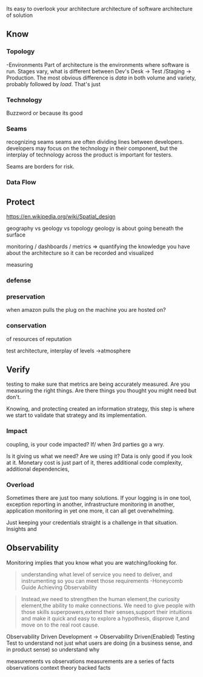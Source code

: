 
Its easy to overlook your architecture
architecture of software
architecture of solution
## Know

### Topology
-Environments
Part of architecture is the environments where software is run.
Stages vary, what is different between Dev's Desk -> Test /Staging -> Production. The most obvious difference is *data* in both volume and variety, probably followed by *load*. That's just

### Technology
Buzzword or because its good
### Seams
recognizing seams
seams are often dividing lines between developers. developers may focus on the technology in their component, but the interplay of technology across the product is important for testers. 

Seams are borders for risk.

### Data Flow


## Protect
https://en.wikipedia.org/wiki/Spatial_design

geography vs geology vs topology
geology is about going beneath the surface



monitoring / dashboards / metrics => quantifying the knowledge you have about the architecture so it can be recorded and visualized

measuring

### defense

### preservation
when amazon pulls the plug on the machine you are hosted on?

### conservation
of resources 
of reputation




test architecture, interplay of levels ->atmosphere


## Verify
testing to make sure that metrics are being accurately measured. Are you measuring the right things.
Are there things you thought you might need but don't. 

Knowing, and protecting created an information strategy, this step is where we start to validate that strategy and its implementation. 


### Impact
coupling,  is your code impacted? If/ when 3rd parties go a wry. 


Is it giving us what we need? Are we using it? Data is only good if you look at it. 
Monetary cost is just part of it, theres additional code complexity, additional dependencies, 

### Overload
Sometimes there are just too many solutions. If your logging is in one tool, exception reporting in another, infrastructure monitoring in another, application monitoring in yet one more, it can all get overwhelming. 

Just keeping your credentials straight is a challenge in that situation. Insights and


## Observability
Monitoring implies that you know what you are watching/looking for.

> understanding what level of service you need to deliver, and instrumenting so you can meet those requirements -Honeycomb Guide Achieving Observability


> Instead,we need to strengthen the human element,the curiosity element,the ability to make connections. We need to give people with those skills superpowers,extend their senses,support their intuitions and make it quick and easy to explore a hypothesis, disprove it,and move on to the real root cause.

Observability Driven Development -> Observability Driven(Enabled) Testing
Test to understand not just what users are doing (in a business sense, and in product sense) so understand why 

measurements vs observations
measurements are a series of facts 
observations context theory backed facts